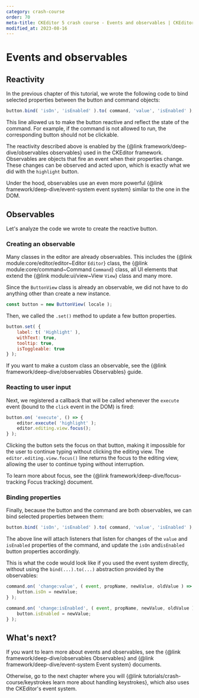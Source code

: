 ```yaml
---
category: crash-course
order: 70
meta-title: CKEditor 5 crash course - Events and observables | CKEditor 5 Documentation
modified_at: 2023-08-16
---
```


# Events and observables

## Reactivity

In the previous chapter of this tutorial, we wrote the following code to bind selected properties between the button and command objects:

```js
button.bind( 'isOn', 'isEnabled' ).to( command, 'value', 'isEnabled' );
```

This line allowed us to make the button reactive and reflect the state of the command. For example, if the command is not allowed to run, the corresponding button should not be clickable.

The reactivity described above is enabled by the {@link framework/deep-dive/observables observables} used in the CKEditor framework. Observables are objects that fire an event when their properties change. These changes can be observed and acted upon, which is exactly what we did with the `highlight` button.

Under the hood, observables use an even more powerful {@link framework/deep-dive/event-system event system} similar to the one in the DOM.

## Observables

Let's analyze the code we wrote to create the reactive button.

### Creating an observable

Many classes in the editor are already observables. This includes the {@link module:core/editor/editor~Editor `Editor`} class, the {@link module:core/command~Command `Command`} class, all UI elements that extend the {@link module:ui/view~View `View`} class and many more.

Since the `ButtonView` class is already an observable, we did not have to do anything other than create a new instance.

```js
const button = new ButtonView( locale );
```

Then, we called the `.set()` method to update a few button properties.

```js
button.set( {
	label: t( 'Highlight' ),
	withText: true,
	tooltip: true,
	isToggleable: true
} );
```

If you want to make a custom class an observable, see the {@link framework/deep-dive/observables Observables} guide.

### Reacting to user input

Next, we registered a callback that will be called whenever the `execute` event (bound to the `click` event in the DOM) is fired:

```js
button.on( 'execute', () => {
	editor.execute( 'highlight' );
	editor.editing.view.focus();
} );
```

Clicking the button sets the focus on that button, making it impossible for the user to continue typing without clicking the editing view. The `editor.editing.view.focus()` line returns the focus to the editing view, allowing the user to continue typing without interruption.

To learn more about focus, see the {@link framework/deep-dive/focus-tracking Focus tracking} document.

### Binding properties

Finally, because the button and the command are both observables, we can bind selected properties between them:

```js
button.bind( 'isOn', 'isEnabled' ).to( command, 'value', 'isEnabled' );
```

The above line will attach listeners that listen for changes of the `value` and `isEnabled` properties of the command, and update the `isOn` and`isEnabled` button properties accordingly.

This is what the code would look like if you used the event system directly, without using the `bind(...).to(...)` abstraction provided by the observables:

```js
command.on( 'change:value', ( event, propName, newValue, oldValue ) => {
	button.isOn = newValue;
} );

command.on( 'change:isEnabled', ( event, propName, newValue, oldValue ) => {
	button.isEnabled = newValue;
} );
```

## What's next?

If you want to learn more about events and observables, see the {@link framework/deep-dive/observables Observables} and {@link framework/deep-dive/event-system Event system} documents.

Otherwise, go to the next chapter where you will {@link tutorials/crash-course/keystrokes learn more about handling keystrokes}, which also uses the CKEditor's event system.
